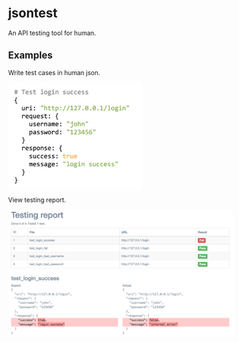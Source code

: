 # jsontest

An API testing tool for human.

## Examples

Write test cases in human json.

<img src="doc/example.png" width="300px"/>

View testing report.

<img src="doc/view_report.png"/>
